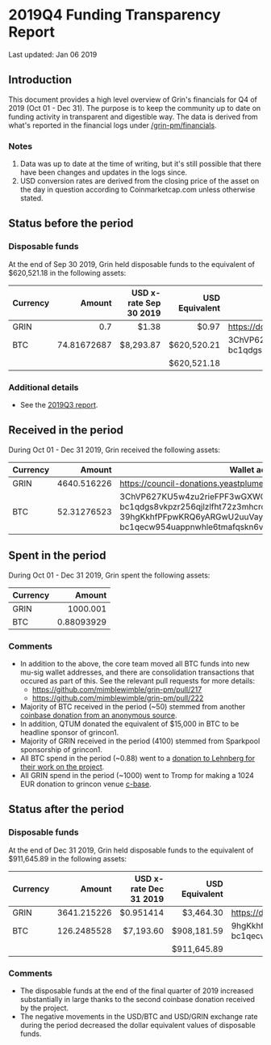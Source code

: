 # 2019Q4 Funding Transparency Report

Last updated: Jan 06 2019

## Introduction
This document provides a high level overview of Grin's financials for Q4 of 2019 (Oct 01 - Dec 31). The purpose is to keep the community up to date on funding activity in transparent and digestible way. The data is derived from what's reported in the financial logs under [/grin-pm/financials](https://github.com/mimblewimble/grin-pm/tree/master/financials).

### Notes

1. Data was up to date at the time of writing, but it's still possible that there have been changes and updates in the logs since.
2. USD conversion rates are derived from the closing price of the asset on the day in question according to Coinmarketcap.com unless otherwise stated. 

## Status before the period

### Disposable funds

At the end of Sep 30 2019, Grin held disposable funds to the equivalent of $620,521.18 in the following assets:

Currency | Amount | USD x-rate Sep 30 2019 | USD Equivalent | Wallet address(es)
|---|---:|---:|---:|---|
GRIN | 0.7 | $1.38 | $0.97 | https://donations.grin-tech.org
BTC | 74.81672687 | $8,293.87 | $620,520.21 | 3ChVP627KU5w4zu2rieFPF3wGXWQgmhvrs <br />bc1qdgs8vkpzr256qjlzlfht72z3mhcrdrt6wj2rfjw39j8us24gz8uq78qj65
| | | | $620,521.18 |

### Additional details
* See the [2019Q3 report](funding_transparency_2019Q3.md).

## Received in the period

During Oct 01 - Dec 31 2019, Grin received the following assets: 

Currency | Amount | Wallet address(es)
|---|---:|---|
GRIN | 4640.516226 | https://council-donations.yeastplume.org
BTC | 52.31276523 | 3ChVP627KU5w4zu2rieFPF3wGXWQgmhvrs<br />bc1qdgs8vkpzr256qjlzlfht72z3mhcrdrt6wj2rfjw39j8us24gz8uq78qj65<br />39hgKkhfPFpwKRQ6yARGwU2uuVay69NKu4<br />bc1qecw954uappnwhle6tmafqskn6vxmpr6lmmuwfwldphfxplcshgnssy9kmx 

## Spent in the period

During Oct 01 - Dec 31 2019, Grin spent the following assets:

Currency | Amount | 
|---|---:|
GRIN | 1000.001 | 
BTC | 0.88093929 | 

### Comments
* In addition to the above, the core team moved all BTC funds into new mu-sig wallet addresses, and there are consolidation transactions that occured as part of this. See the relevant pull requests for more details: 
   * https://github.com/mimblewimble/grin-pm/pull/217
   * https://github.com/mimblewimble/grin-pm/pull/222 
* Majority of BTC received in the period (~50) stemmed from another [coinbase donation from an anonymous source](https://forum.grin.mw/t/donation-to-the-grin-general-fund-nov-11/6446).
* In addition, QTUM donated the equivalent of $15,000 in BTC to be headline sponsor of grincon1.
* Majority of GRIN received in the period (4100) stemmed from Sparkpool sponsorship of grincon1.
* All BTC spend in the period (~0.88) went to a [donation to Lehnberg for their work on the project](../../notes/20191008-meeting-governance.md#7-decision-approve-lehnberg-request-for-funding).
* All GRIN spend in the period (~1000) went to Tromp for making a 1024 EUR donation to grincon venue [c-base](https://c-base.org).

## Status after the period

### Disposable funds

At the end of Dec 31 2019, Grin held disposable funds to the equivalent of $911,645.89 in the following assets:

Currency | Amount | USD x-rate Dec 31 2019 | USD Equivalent | Wallet address(es)
|---|---:|---:|---:|---|
GRIN | 3641.215226 | $0.951414 | $3,464.30 | https://donations.grin-tech.org
BTC | 126.2485528 | $7,193.60 | $908,181.59 | 9hgKkhfPFpwKRQ6yARGwU2uuVay69NKu4<br />bc1qecw954uappnwhle6tmafqskn6vxmpr6lmmuwfwldphfxplcshgnssy9kmx
| | | | $911,645.89 |

### Comments
* The disposable funds at the end of the final quarter of 2019 increased substantially in large thanks to the second coinbase donation received by the project. 
* The negative movements in the USD/BTC and USD/GRIN exchange rate during the period decreased the dollar equivalent values of disposable funds.